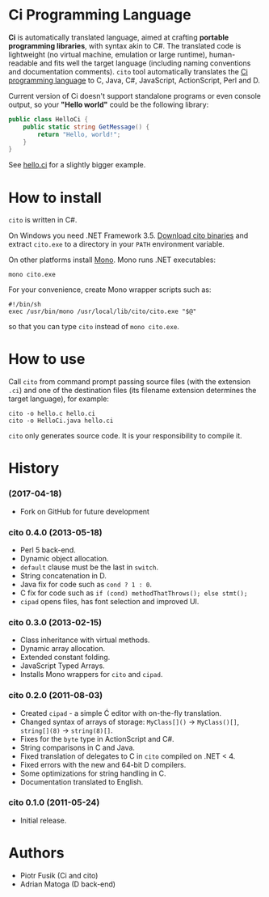 # Ci Programming Language

**Ci** is automatically translated language, aimed at crafting **portable programming libraries**, with syntax akin to C#.
The translated code is lightweight (no virtual machine, emulation or large runtime), human-readable
and fits well the target language (including naming conventions and documentation comments).
`cito` tool automatically translates the [Ci programming language](ci.md)
to C, Java, C#, JavaScript, ActionScript, Perl and D.

Current version of Ci doesn't support standalone programs or even console output,
so your **"Hello world"** could be the following library:

```cs
public class HelloCi {
    public static string GetMessage() {
        return "Hello, world!";
    }
}
```

See [hello.ci](https://github.com/dasannikov/ci/blob/master/hello.ci) for a slightly bigger example.

# How to install

`cito` is written in C#.

On Windows you need .NET Framework 3.5.
[Download cito binaries](http://sourceforge.net/projects/cito/files/cito/0.4.0/cito-0.4.0-bin.zip/download)
and extract `cito.exe` to a directory in your `PATH` environment variable.

On other platforms install [Mono](http://www.mono-project.com). Mono runs .NET executables:

```
mono cito.exe
```

For your convenience, create Mono wrapper scripts such as:

```
#!/bin/sh
exec /usr/bin/mono /usr/local/lib/cito/cito.exe "$@"
```

so that you can type `cito` instead of `mono cito.exe`.

# How to use

Call `cito` from command prompt passing source files (with the extension `.ci`) and one of the destination files
(its filename extension determines the target language), for example:

```
cito -o hello.c hello.ci
cito -o HelloCi.java hello.ci
```

`cito` only generates source code. It is your responsibility to compile it.

# History

### (2017-04-18)

- Fork on GitHub for future development

### cito 0.4.0 (2013-05-18)

- Perl 5 back-end.
- Dynamic object allocation.
- `default` clause must be the last in `switch`.
- String concatenation in D.
- Java fix for code such as `cond ? 1 : 0`.
- C fix for code such as `if (cond) methodThatThrows(); else stmt();`
- `cipad` opens files, has font selection and improved UI.

### cito 0.3.0 (2013-02-15)

- Class inheritance with virtual methods.
- Dynamic array allocation.
- Extended constant folding.
- JavaScript Typed Arrays.
- Installs Mono wrappers for `cito` and `cipad`.

### cito 0.2.0 (2011-08-03)

- Created `cipad` - a simple Ć editor with on-the-fly translation.
- Changed syntax of arrays of storage: `MyClass[]()` -> `MyClass()[]`, `string[](8)` -> `string(8)[]`.
- Fixes for the `byte` type in ActionScript and C#.
- String comparisons in C and Java.
- Fixed translation of delegates to C in `cito` compiled on .NET < 4.
- Fixed errors with the new and 64-bit D compilers.
- Some optimizations for string handling in C.
- Documentation translated to English.

### cito 0.1.0 (2011-05-24)

- Initial release.

# Authors
- Piotr Fusik (Ci and cito)
- Adrian Matoga (D back-end)

